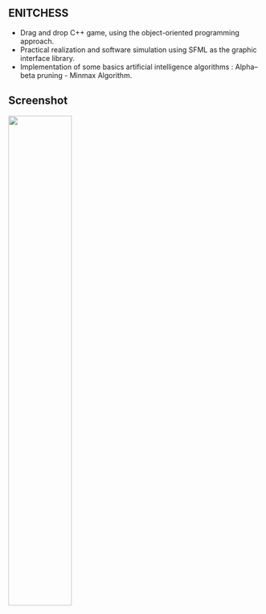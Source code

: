 ## ENITCHESS
* Drag and drop C++ game, using the object-oriented programming approach.
* Practical realization and software simulation using SFML as the graphic interface library.
* Implementation of some basics artificial intelligence algorithms : Alpha–beta pruning - Minmax Algorithm.

## Screenshot

<div align="left">
  <img height="50%" width="50%" src="https://zouariste.github.io/mohamedzouari/img/portfolio/enitchess/2.png">
</div>



